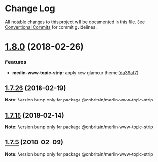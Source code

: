 # Change Log

All notable changes to this project will be documented in this file.
See [Conventional Commits](https://conventionalcommits.org) for commit guidelines.

<a name="1.8.0"></a>
# [1.8.0](https://github.com/cnduk/merlin-www-components/compare/@cnbritain/merlin-www-topic-strip@1.7.32...@cnbritain/merlin-www-topic-strip@1.8.0) (2018-02-26)


### Features

* **merlin-www-topic-strip:** apply new glamour theme ([da39af7](https://github.com/cnduk/merlin-www-components/commit/da39af7))




<a name="1.7.26"></a>
## [1.7.26](https://github.com/cnduk/merlin-www-components/compare/@cnbritain/merlin-www-topic-strip@1.7.25...@cnbritain/merlin-www-topic-strip@1.7.26) (2018-02-19)




**Note:** Version bump only for package @cnbritain/merlin-www-topic-strip

<a name="1.7.15"></a>
## [1.7.15](https://github.com/cnduk/merlin-www-components/compare/@cnbritain/merlin-www-topic-strip@1.7.14...@cnbritain/merlin-www-topic-strip@1.7.15) (2018-02-14)




**Note:** Version bump only for package @cnbritain/merlin-www-topic-strip

<a name="1.7.5"></a>
## [1.7.5](https://github.com/cnduk/merlin-www-components/compare/@cnbritain/merlin-www-topic-strip@1.7.4...@cnbritain/merlin-www-topic-strip@1.7.5) (2018-02-09)




**Note:** Version bump only for package @cnbritain/merlin-www-topic-strip

